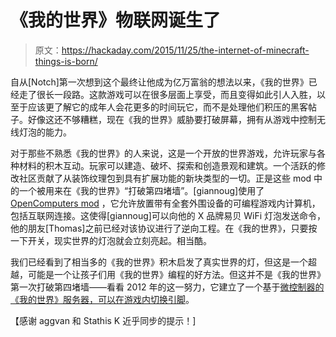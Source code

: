 # 《我的世界》物联网诞生了

> 原文：<https://hackaday.com/2015/11/25/the-internet-of-minecraft-things-is-born/>

自从[Notch]第一次想到这个最终让他成为亿万富翁的想法以来，《我的世界》已经走了很长一段路。这款游戏可以在很多层面上享受，而且变得如此引人入胜，以至于应该更了解它的成年人会花更多的时间玩它，而不是处理他们积压的黑客帖子。好像这还不够糟糕，现在《我的世界》威胁要打破屏幕，拥有从游戏中控制无线灯泡的能力。

对于那些不熟悉《我的世界》的人来说，这是一个开放的世界游戏，允许玩家与各种材料的积木互动。玩家可以建造、破坏、探索和创造景观和建筑。一个活跃的修改社区贡献了从装饰纹理包到具有扩展功能的新块类型的一切。正是这些 mod 中的一个被用来在《我的世界》“打破第四堵墙”。[giannoug]使用了 [OpenComputers mod](http://www.curse.com/mc-mods/minecraft/223008-opencomputers) ，它允许放置带有全套外围设备的可编程游戏内计算机，包括互联网连接。这使得[giannoug]可以向他的 X 品牌易贝 WiFi 灯泡发送命令，他的朋友[Thomas]之前已经对该协议进行了逆向工程。在《我的世界》，只要按一下开关，现实世界的灯泡就会立刻亮起。相当酷。

我们已经看到了相当多的《我的世界》积木启发了真实世界的灯，但这是一个超越，可能是一个让孩子们用《我的世界》编程的好方法。但这并不是《我的世界》第一次打破第四堵墙——看看 2012 年的这一努力，它建立了一个基于[微控制器的《我的世界》服务器，可以在游戏内切换引脚](http://hackaday.com/2012/11/16/avr-minecraft-server-lets-you-toggle-pins-from-the-virtual-world/)。

【感谢 aggvan 和 Stathis K 近乎同步的提示！]